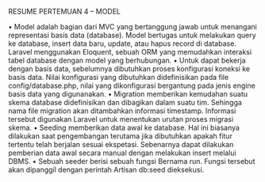 RESUME PERTEMUAN 4 – MODEL

•	Model adalah bagian dari MVC yang bertanggung jawab untuk menangani representasi basis data (database). Model bertugas untuk melakukan query ke database, insert data baru, update, atau hapus record di database. Laravel menggunakan Eloquent, sebuah ORM yang memudahkan interaksi tabel database dengan model yang berhubungan.
•	Untuk dapat bekerja dengan basis data, sebelumnya dibutuhkan proses konfigurasi koneksi ke basis data. Nilai konfigurasi yang dibutuhkan didefinisikan pada file config/database.php, nilai yang dikonfigurasi bergantung pada jenis engine basis data yang digunanakan.
•	Migration memberikan kemudahan suatu skema database didefinisikan  dan dibagikan dalam suatu tim. Sehingga nama file migration akan ditambahkan informasi timestamp. Informasi tersebut digunakan Laravel untuk menentukan urutan proses migrasi skema.
•	Seeding memberikan data awal ke database. Hal ini biasanya dilakukan saat pengembangan terutama jika dibutuhkan apakah fitur tertentu telah berjalan sesuai ekspetasi. Sebenarnya dapat dilakukan pemberian data awal secara manual dengan melakukan insert melalui DBMS.
•	Sebuah seeder berisi sebuah fungsi Bernama run. Fungsi tersebut akan dipanggil dengan perintah Artisan db:seed dieksekusi.

